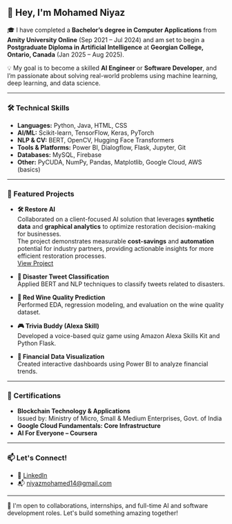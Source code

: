 ## 👋 Hey, I'm Mohamed Niyaz

🎓 I have completed a **Bachelor’s degree in Computer Applications** from **Amity University Online** (Sep 2021 – Jul 2024) and am set to begin a **Postgraduate Diploma in Artificial Intelligence** at **Georgian College, Ontario, Canada** (Jan 2025 – Aug 2025).

💡 My goal is to become a skilled **AI Engineer** or **Software Developer**, and I’m passionate about solving real-world problems using machine learning, deep learning, and data science.

---

### 🛠️ Technical Skills

- **Languages:** Python, Java, HTML, CSS
- **AI/ML:** Scikit-learn, TensorFlow, Keras, PyTorch
- **NLP & CV:** BERT, OpenCV, Hugging Face Transformers
- **Tools & Platforms:** Power BI, Dialogflow, Flask, Jupyter, Git
- **Databases:** MySQL, Firebase
- **Other:** PyCUDA, NumPy, Pandas, Matplotlib, Google Cloud, AWS (basics)

---

### 📂 Featured Projects

- **🛠️ Restore AI**  
  Collaborated on a client-focused AI solution that leverages **synthetic data** and **graphical analytics** to optimize restoration decision-making for businesses.  
  The project demonstrates measurable **cost-savings** and **automation** potential for industry partners, providing actionable insights for more efficient restoration processes.  
  [View Project]((https://github.com/n1yxz/RestoreAI))

- **🧠 Disaster Tweet Classification**  
  Applied BERT and NLP techniques to classify tweets related to disasters.  

- **🍷 Red Wine Quality Prediction**  
  Performed EDA, regression modeling, and evaluation on the wine quality dataset.  

- **🎮 Trivia Buddy (Alexa Skill)**  
  Developed a voice-based quiz game using Amazon Alexa Skills Kit and Python Flask.  

- **🧾 Financial Data Visualization**  
  Created interactive dashboards using Power BI to analyze financial trends.  

---

### 📜 Certifications

- **Blockchain Technology & Applications**  
  Issued by: Ministry of Micro, Small & Medium Enterprises, Govt. of India  
- **Google Cloud Fundamentals: Core Infrastructure**  
- **AI For Everyone – Coursera**

---

### 📫 Let's Connect!

- 🔗 [LinkedIn](https://www.linkedin.com/in/mohamed-niyazii/)
- 📬 niyazmohamed14@gmail.com

---

🌟 I'm open to collaborations, internships, and full-time AI and software development roles. Let's build something amazing together!
